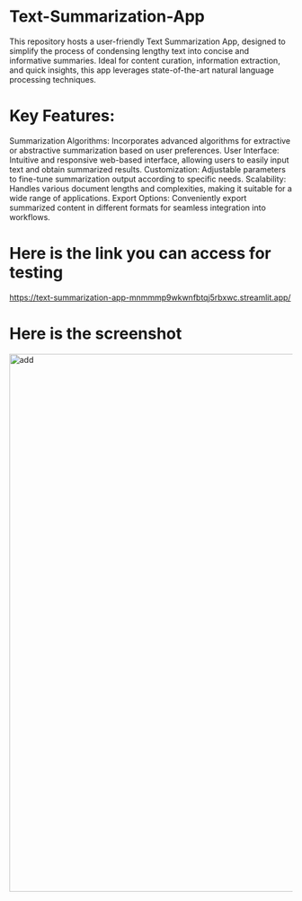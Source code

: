 # Text-Summarization-App

This repository hosts a user-friendly Text Summarization App, designed to simplify the process of condensing lengthy text into concise and informative summaries. Ideal for content curation, information extraction, and quick insights, this app leverages state-of-the-art natural language processing techniques.

# Key Features:

Summarization Algorithms: Incorporates advanced algorithms for extractive or abstractive summarization based on user preferences.
User Interface: Intuitive and responsive web-based interface, allowing users to easily input text and obtain summarized results.
Customization: Adjustable parameters to fine-tune summarization output according to specific needs.
Scalability: Handles various document lengths and complexities, making it suitable for a wide range of applications.
Export Options: Conveniently export summarized content in different formats for seamless integration into workflows.

# Here is the link you can access for testing
https://text-summarization-app-mnmmmp9wkwnfbtqj5rbxwc.streamlit.app/

# Here is the screenshot
<img width="958" alt="add" src="https://github.com/attaelahi/Text-Summarization-App/assets/72361631/0913172a-9cd7-4836-94ab-11921b1e8679">
